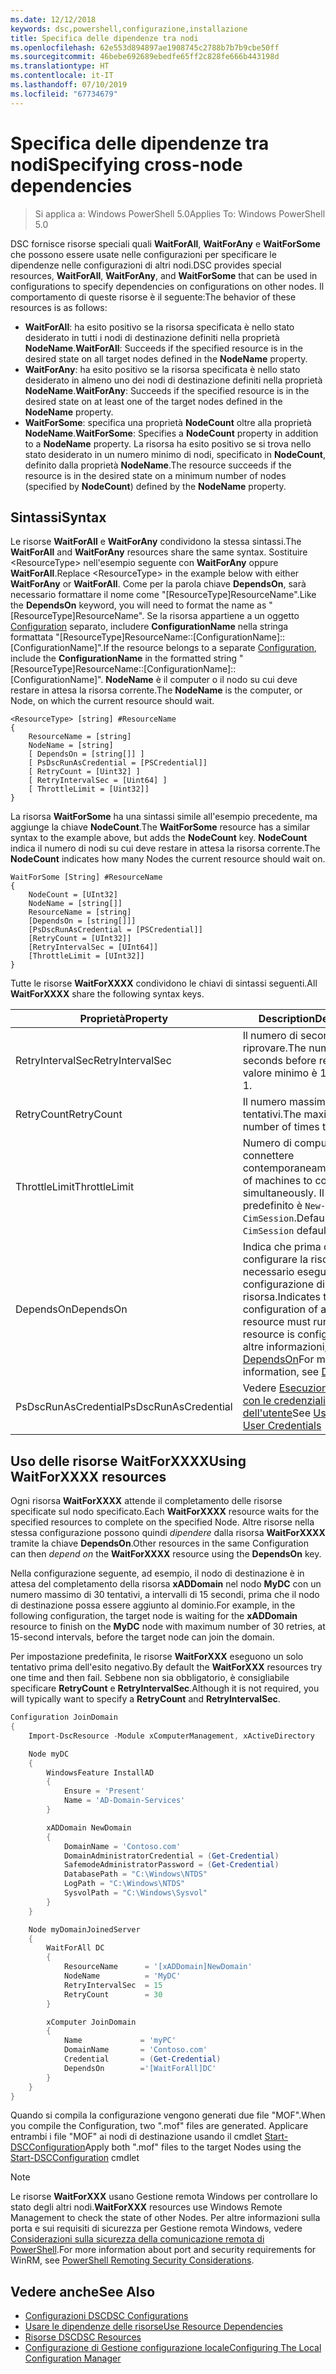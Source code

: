 ```yaml
---
ms.date: 12/12/2018
keywords: dsc,powershell,configurazione,installazione
title: Specifica delle dipendenze tra nodi
ms.openlocfilehash: 62e553d894897ae1908745c2788b7b7b9cbe50ff
ms.sourcegitcommit: 46bebe692689ebedfe65ff2c828fe666b443198d
ms.translationtype: HT
ms.contentlocale: it-IT
ms.lasthandoff: 07/10/2019
ms.locfileid: "67734679"
---
```

# <a name="specifying-cross-node-dependencies"></a><span data-ttu-id="72a10-103">Specifica delle dipendenze tra nodi</span><span class="sxs-lookup"><span data-stu-id="72a10-103">Specifying cross-node dependencies</span></span>

> <span data-ttu-id="72a10-104">Si applica a: Windows PowerShell 5.0</span><span class="sxs-lookup"><span data-stu-id="72a10-104">Applies To: Windows PowerShell 5.0</span></span>

<span data-ttu-id="72a10-105">DSC fornisce risorse speciali quali **WaitForAll**, **WaitForAny** e **WaitForSome** che possono essere usate nelle configurazioni per specificare le dipendenze nelle configurazioni di altri nodi.</span><span class="sxs-lookup"><span data-stu-id="72a10-105">DSC provides special resources, **WaitForAll**, **WaitForAny**, and **WaitForSome** that can be used in configurations to specify dependencies on configurations on other nodes.</span></span> <span data-ttu-id="72a10-106">Il comportamento di queste risorse è il seguente:</span><span class="sxs-lookup"><span data-stu-id="72a10-106">The behavior of these resources is as follows:</span></span>

- <span data-ttu-id="72a10-107">**WaitForAll**: ha esito positivo se la risorsa specificata è nello stato desiderato in tutti i nodi di destinazione definiti nella proprietà **NodeName**.</span><span class="sxs-lookup"><span data-stu-id="72a10-107">**WaitForAll**: Succeeds if the specified resource is in the desired state on all target nodes defined in the **NodeName** property.</span></span>
- <span data-ttu-id="72a10-108">**WaitForAny**: ha esito positivo se la risorsa specificata è nello stato desiderato in almeno uno dei nodi di destinazione definiti nella proprietà **NodeName**.</span><span class="sxs-lookup"><span data-stu-id="72a10-108">**WaitForAny**: Succeeds if the specified resource is in the desired state on at least one of the target nodes defined in the **NodeName** property.</span></span>
- <span data-ttu-id="72a10-109">**WaitForSome**: specifica una proprietà **NodeCount** oltre alla proprietà **NodeName**.</span><span class="sxs-lookup"><span data-stu-id="72a10-109">**WaitForSome**: Specifies a **NodeCount** property in addition to a **NodeName** property.</span></span> <span data-ttu-id="72a10-110">La risorsa ha esito positivo se si trova nello stato desiderato in un numero minimo di nodi, specificato in **NodeCount**, definito dalla proprietà **NodeName**.</span><span class="sxs-lookup"><span data-stu-id="72a10-110">The resource succeeds if the resource is in the desired state on a minimum number of nodes (specified by **NodeCount**) defined by the **NodeName** property.</span></span>

## <a name="syntax"></a><span data-ttu-id="72a10-111">Sintassi</span><span class="sxs-lookup"><span data-stu-id="72a10-111">Syntax</span></span>

<span data-ttu-id="72a10-112">Le risorse **WaitForAll** e **WaitForAny** condividono la stessa sintassi.</span><span class="sxs-lookup"><span data-stu-id="72a10-112">The **WaitForAll** and **WaitForAny** resources share the same syntax.</span></span> <span data-ttu-id="72a10-113">Sostituire \<ResourceType\> nell'esempio seguente con **WaitForAny** oppure **WaitForAll**.</span><span class="sxs-lookup"><span data-stu-id="72a10-113">Replace \<ResourceType\> in the example below with either **WaitForAny** or **WaitForAll**.</span></span>
<span data-ttu-id="72a10-114">Come per la parola chiave **DependsOn**, sarà necessario formattare il nome come "[ResourceType]ResourceName".</span><span class="sxs-lookup"><span data-stu-id="72a10-114">Like the **DependsOn** keyword, you will need to format the name as "[ResourceType]ResourceName".</span></span> <span data-ttu-id="72a10-115">Se la risorsa appartiene a un oggetto [Configuration](configurations.md) separato, includere **ConfigurationName** nella stringa formattata "[ResourceType]ResourceName::[ConfigurationName]::[ConfigurationName]".</span><span class="sxs-lookup"><span data-stu-id="72a10-115">If the resource belongs to a separate [Configuration](configurations.md), include the **ConfigurationName** in the formatted string "[ResourceType]ResourceName::[ConfigurationName]::[ConfigurationName]".</span></span> <span data-ttu-id="72a10-116">**NodeName** è il computer o il nodo su cui deve restare in attesa la risorsa corrente.</span><span class="sxs-lookup"><span data-stu-id="72a10-116">The **NodeName** is the computer, or Node, on which the current resource should wait.</span></span>

```
<ResourceType> [string] #ResourceName
{
    ResourceName = [string]
    NodeName = [string]
    [ DependsOn = [string[]] ]
    [ PsDscRunAsCredential = [PSCredential]]
    [ RetryCount = [Uint32] ]
    [ RetryIntervalSec = [Uint64] ]
    [ ThrottleLimit = [Uint32]]
}
```

<span data-ttu-id="72a10-117">La risorsa **WaitForSome** ha una sintassi simile all'esempio precedente, ma aggiunge la chiave **NodeCount**.</span><span class="sxs-lookup"><span data-stu-id="72a10-117">The **WaitForSome** resource has a similar syntax to the example above, but adds the **NodeCount** key.</span></span> <span data-ttu-id="72a10-118">**NodeCount** indica il numero di nodi su cui deve restare in attesa la risorsa corrente.</span><span class="sxs-lookup"><span data-stu-id="72a10-118">The **NodeCount** indicates how many Nodes the current resource should wait on.</span></span>

```
WaitForSome [String] #ResourceName
{
    NodeCount = [UInt32]
    NodeName = [string[]]
    ResourceName = [string]
    [DependsOn = [string[]]]
    [PsDscRunAsCredential = [PSCredential]]
    [RetryCount = [UInt32]]
    [RetryIntervalSec = [UInt64]]
    [ThrottleLimit = [UInt32]]
}
```

<span data-ttu-id="72a10-119">Tutte le risorse **WaitForXXXX** condividono le chiavi di sintassi seguenti.</span><span class="sxs-lookup"><span data-stu-id="72a10-119">All **WaitForXXXX** share the following syntax keys.</span></span>

|<span data-ttu-id="72a10-120">Proprietà</span><span class="sxs-lookup"><span data-stu-id="72a10-120">Property</span></span>|  <span data-ttu-id="72a10-121">Description</span><span class="sxs-lookup"><span data-stu-id="72a10-121">Description</span></span>   |
|---------|---------------------|
| <span data-ttu-id="72a10-122">RetryIntervalSec</span><span class="sxs-lookup"><span data-stu-id="72a10-122">RetryIntervalSec</span></span>| <span data-ttu-id="72a10-123">Il numero di secondi prima di riprovare.</span><span class="sxs-lookup"><span data-stu-id="72a10-123">The number of seconds before retrying.</span></span> <span data-ttu-id="72a10-124">Il valore minimo è 1.</span><span class="sxs-lookup"><span data-stu-id="72a10-124">Minimum is 1.</span></span>|
| <span data-ttu-id="72a10-125">RetryCount</span><span class="sxs-lookup"><span data-stu-id="72a10-125">RetryCount</span></span>| <span data-ttu-id="72a10-126">Il numero massimo di tentativi.</span><span class="sxs-lookup"><span data-stu-id="72a10-126">The maximum number of times to retry.</span></span>|
| <span data-ttu-id="72a10-127">ThrottleLimit</span><span class="sxs-lookup"><span data-stu-id="72a10-127">ThrottleLimit</span></span>| <span data-ttu-id="72a10-128">Numero di computer da connettere contemporaneamente.</span><span class="sxs-lookup"><span data-stu-id="72a10-128">Number of machines to connect simultaneously.</span></span> <span data-ttu-id="72a10-129">Il valore predefinito è `New-CimSession`.</span><span class="sxs-lookup"><span data-stu-id="72a10-129">Default is `New-CimSession` default.</span></span>|
| <span data-ttu-id="72a10-130">DependsOn</span><span class="sxs-lookup"><span data-stu-id="72a10-130">DependsOn</span></span> | <span data-ttu-id="72a10-131">Indica che prima di configurare la risorsa è necessario eseguire la configurazione di un'altra risorsa.</span><span class="sxs-lookup"><span data-stu-id="72a10-131">Indicates that the configuration of another resource must run before this resource is configured.</span></span> <span data-ttu-id="72a10-132">Per altre informazioni, vedere [DependsOn](resource-depends-on.md)</span><span class="sxs-lookup"><span data-stu-id="72a10-132">For more information, see [DependsOn](resource-depends-on.md)</span></span>|
| <span data-ttu-id="72a10-133">PsDscRunAsCredential</span><span class="sxs-lookup"><span data-stu-id="72a10-133">PsDscRunAsCredential</span></span> | <span data-ttu-id="72a10-134">Vedere [Esecuzione di DSC con le credenziali dell'utente](./runAsUser.md)</span><span class="sxs-lookup"><span data-stu-id="72a10-134">See [Using DSC with User Credentials](./runAsUser.md)</span></span> |

## <a name="using-waitforxxxx-resources"></a><span data-ttu-id="72a10-135">Uso delle risorse WaitForXXXX</span><span class="sxs-lookup"><span data-stu-id="72a10-135">Using WaitForXXXX resources</span></span>

<span data-ttu-id="72a10-136">Ogni risorsa **WaitForXXXX** attende il completamento delle risorse specificate sul nodo specificato.</span><span class="sxs-lookup"><span data-stu-id="72a10-136">Each **WaitForXXXX** resource waits for the specified resources to complete on the specified Node.</span></span>
<span data-ttu-id="72a10-137">Altre risorse nella stessa configurazione possono quindi *dipendere* dalla risorsa **WaitForXXXX** tramite la chiave **DependsOn**.</span><span class="sxs-lookup"><span data-stu-id="72a10-137">Other resources in the same Configuration can then *depend on* the **WaitForXXXX** resource using the **DependsOn** key.</span></span>

<span data-ttu-id="72a10-138">Nella configurazione seguente, ad esempio, il nodo di destinazione è in attesa del completamento della risorsa **xADDomain** nel nodo **MyDC** con un numero massimo di 30 tentativi, a intervalli di 15 secondi, prima che il nodo di destinazione possa essere aggiunto al dominio.</span><span class="sxs-lookup"><span data-stu-id="72a10-138">For example, in the following configuration, the target node is waiting for the **xADDomain** resource to finish on the **MyDC** node with maximum number of 30 retries, at 15-second intervals, before the target node can join the domain.</span></span>

<span data-ttu-id="72a10-139">Per impostazione predefinita, le risorse **WaitForXXX** eseguono un solo tentativo prima dell'esito negativo.</span><span class="sxs-lookup"><span data-stu-id="72a10-139">By default the **WaitForXXX** resources try one time and then fail.</span></span> <span data-ttu-id="72a10-140">Sebbene non sia obbligatorio, è consigliabile specificare **RetryCount** e **RetryIntervalSec**.</span><span class="sxs-lookup"><span data-stu-id="72a10-140">Although it is not required, you will typically want to specify a **RetryCount** and **RetryIntervalSec**.</span></span>

```powershell
Configuration JoinDomain
{
    Import-DscResource -Module xComputerManagement, xActiveDirectory

    Node myDC
    {
        WindowsFeature InstallAD
        {
            Ensure = 'Present'
            Name = 'AD-Domain-Services'
        }

        xADDomain NewDomain
        {
            DomainName = 'Contoso.com'
            DomainAdministratorCredential = (Get-Credential)
            SafemodeAdministratorPassword = (Get-Credential)
            DatabasePath = "C:\Windows\NTDS"
            LogPath = "C:\Windows\NTDS"
            SysvolPath = "C:\Windows\Sysvol"
        }
    }

    Node myDomainJoinedServer
    {
        WaitForAll DC
        {
            ResourceName      = '[xADDomain]NewDomain'
            NodeName          = 'MyDC'
            RetryIntervalSec  = 15
            RetryCount        = 30
        }

        xComputer JoinDomain
        {
            Name             = 'myPC'
            DomainName       = 'Contoso.com'
            Credential       = (Get-Credential)
            DependsOn        ='[WaitForAll]DC'
        }
    }
}
```

<span data-ttu-id="72a10-141">Quando si compila la configurazione vengono generati due file "MOF".</span><span class="sxs-lookup"><span data-stu-id="72a10-141">When you compile the Configuration, two ".mof" files are generated.</span></span> <span data-ttu-id="72a10-142">Applicare entrambi i file "MOF" ai nodi di destinazione usando il cmdlet [Start-DSCConfiguration](/powershell/module/psdesiredstateconfiguration/start-dscconfiguration)</span><span class="sxs-lookup"><span data-stu-id="72a10-142">Apply both ".mof" files to the target Nodes using the [Start-DSCConfiguration](/powershell/module/psdesiredstateconfiguration/start-dscconfiguration) cmdlet</span></span>

> [!NOTE]
> <span data-ttu-id="72a10-143">Le risorse **WaitForXXX** usano Gestione remota Windows per controllare lo stato degli altri nodi.</span><span class="sxs-lookup"><span data-stu-id="72a10-143">**WaitForXXX** resources use Windows Remote Management to check the state of other Nodes.</span></span>
> <span data-ttu-id="72a10-144">Per altre informazioni sulla porta e sui requisiti di sicurezza per Gestione remota Windows, vedere [Considerazioni sulla sicurezza della comunicazione remota di PowerShell](/powershell/scripting/learn/remoting/winrmsecurity?view=powershell-6).</span><span class="sxs-lookup"><span data-stu-id="72a10-144">For more information about port and security requirements for WinRM, see [PowerShell Remoting Security Considerations](/powershell/scripting/learn/remoting/winrmsecurity?view=powershell-6).</span></span>

## <a name="see-also"></a><span data-ttu-id="72a10-145">Vedere anche</span><span class="sxs-lookup"><span data-stu-id="72a10-145">See Also</span></span>

- [<span data-ttu-id="72a10-146">Configurazioni DSC</span><span class="sxs-lookup"><span data-stu-id="72a10-146">DSC Configurations</span></span>](configurations.md)
- [<span data-ttu-id="72a10-147">Usare le dipendenze delle risorse</span><span class="sxs-lookup"><span data-stu-id="72a10-147">Use Resource Dependencies</span></span>](resource-depends-on.md)
- [<span data-ttu-id="72a10-148">Risorse DSC</span><span class="sxs-lookup"><span data-stu-id="72a10-148">DSC Resources</span></span>](../resources/resources.md)
- [<span data-ttu-id="72a10-149">Configurazione di Gestione configurazione locale</span><span class="sxs-lookup"><span data-stu-id="72a10-149">Configuring The Local Configuration Manager</span></span>](../managing-nodes/metaConfig.md)
